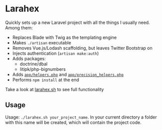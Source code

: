 # Larahex

Quickly sets up a new Laravel project with all the things I usually need. Among them:

* Replaces Blade with Twig as the templating engine
* Makes `./artisan` executable
* Removes Vue.js/Lodash scaffolding, but leaves Twitter Bootstrap on
* Injects authentication (`artisan make:auth`)
* Adds packages:
  * doctrine/dbal
  * litipk/php-bignumbers
* Adds [`app/helpers.php`](helpers/helpers.php) and [`app/precision_helpers.php`](helpers/precision_helpers.php)
* Performs `npm install` at the end

Take a look at [larahex.sh](larahex.sh) to see full functionality

## Usage

Usage: `./larahex.sh your_project_name`. In your current directory a folder with this name will be created, which will contain the project code.